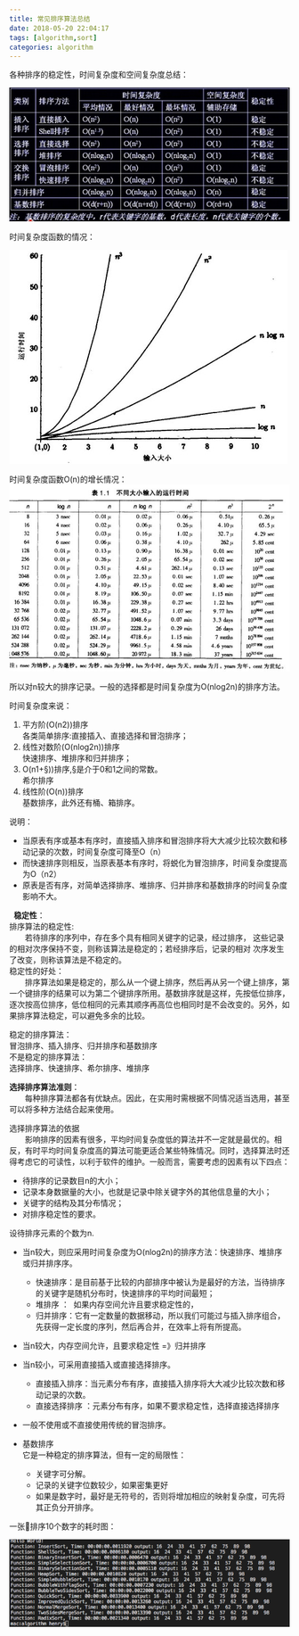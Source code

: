 ```yaml
---
title: 常见排序算法总结
date: 2018-05-20 22:04:17
tags: [algorithm,sort]
categories: algorithm
---
```


各种排序的稳定性，时间复杂度和空间复杂度总结：

![sample](../images/sort-summary-1.jpg)

时间复杂度函数的情况：  

![sample](../images/sort-summary-2.jpg)

时间复杂度函数O(n)的增长情况：  
![sample](../images/sort-summary-3.jpg)

所以对n较大的排序记录。一般的选择都是时间复杂度为O(nlog2n)的排序方法。

时间复杂度来说：  
1. 平方阶(O(n2))排序  
各类简单排序:直接插入、直接选择和冒泡排序；
2. 线性对数阶(O(nlog2n))排序  
快速排序、堆排序和归并排序；
3. O(n1+§))排序,§是介于0和1之间的常数。  
希尔排序
4. 线性阶(O(n))排序  
基数排序，此外还有桶、箱排序。  

说明：  
* 当原表有序或基本有序时，直接插入排序和冒泡排序将大大减少比较次数和移动记录的次数，时间复杂度可降至O（n） 
* 而快速排序则相反，当原表基本有序时，将蜕化为冒泡排序，时间复杂度提高为O（n2）  
* 原表是否有序，对简单选择排序、堆排序、归并排序和基数排序的时间复杂度影响不大。  
  
  
**稳定性**：  
排序算法的稳定性:  
&emsp;&emsp;若待排序的序列中，存在多个具有相同关键字的记录，经过排序， 这些记录的相对次序保持不变，则称该算法是稳定的；若经排序后，记录的相对 次序发生了改变，则称该算法是不稳定的。  
稳定性的好处：  
&emsp;&emsp;排序算法如果是稳定的，那么从一个键上排序，然后再从另一个键上排序，第一个键排序的结果可以为第二个键排序所用。基数排序就是这样，先按低位排序，逐次按高位排序，低位相同的元素其顺序再高位也相同时是不会改变的。另外，如果排序算法稳定，可以避免多余的比较。  

稳定的排序算法：  
冒泡排序、插入排序、归并排序和基数排序  
不是稳定的排序算法：  
选择排序、快速排序、希尔排序、堆排序

**选择排序算法准则**：  
&emsp;&emsp;每种排序算法都各有优缺点。因此，在实用时需根据不同情况适当选用，甚至可以将多种方法结合起来使用。

选择排序算法的依据  
&emsp;&emsp;影响排序的因素有很多，平均时间复杂度低的算法并不一定就是最优的。相反，有时平均时间复杂度高的算法可能更适合某些特殊情况。同时，选择算法时还得考虑它的可读性，以利于软件的维护。一般而言，需要考虑的因素有以下四点：  
* 待排序的记录数目n的大小；
* 记录本身数据量的大小，也就是记录中除关键字外的其他信息量的大小；
* 关键字的结构及其分布情况；
* 对排序稳定性的要求。

设待排序元素的个数为n.  
* 当n较大，则应采用时间复杂度为O(nlog2n)的排序方法：快速排序、堆排序或归并排序序。
    * 快速排序：是目前基于比较的内部排序中被认为是最好的方法，当待排序的关键字是随机分布时，快速排序的平均时间最短；
    * 堆排序 ：  如果内存空间允许且要求稳定性的，
    * 归并排序：它有一定数量的数据移动，所以我们可能过与插入排序组合，先获得一定长度的序列，然后再合并，在效率上将有所提高。
* 当n较大，内存空间允许，且要求稳定性 =》归并排序
* 当n较小，可采用直接插入或直接选择排序。
    * 直接插入排序：当元素分布有序，直接插入排序将大大减少比较次数和移动记录的次数。
    * 直接选择排序 ：元素分布有序，如果不要求稳定性，选择直接选择排序  

* 一般不使用或不直接使用传统的冒泡排序。
* 基数排序  
它是一种稳定的排序算法，但有一定的局限性：
    * 关键字可分解。
    * 记录的关键字位数较少，如果密集更好
    * 如果是数字时，最好是无符号的，否则将增加相应的映射复杂度，可先将其正负分开排序。


一张排序10个数字的耗时图：  

![sample](../images/sort-summary-4.png)